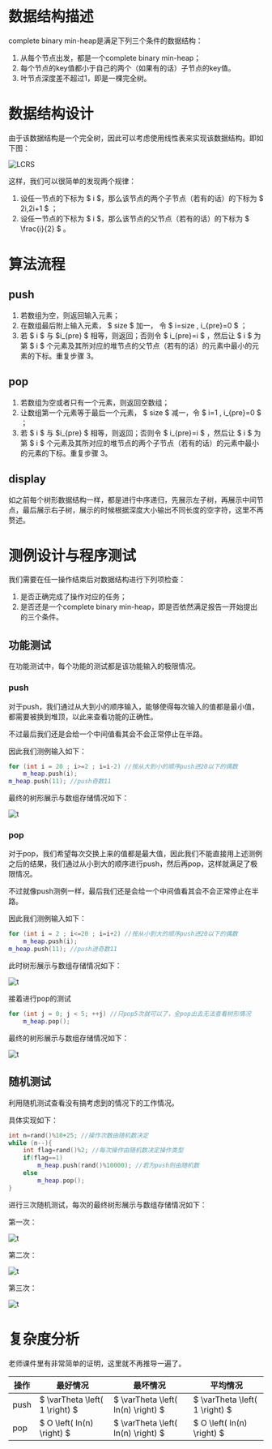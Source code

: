 # 数据结构描述
complete binary min-heap是满足下列三个条件的数据结构：
1. 从每个节点出发，都是一个complete binary min-heap；
2. 每个节点的key值都小于自己的两个（如果有的话）子节点的key值。
3. 叶节点深度差不超过1，即是一棵完全树。

# 数据结构设计
由于该数据结构是一个完全树，因此可以考虑使用线性表来实现该数据结构。即如下图：

![LCRS](..\Image\LCRS.png)

这样，我们可以很简单的发现两个规律：

1. 设任一节点的下标为 $ i $，那么该节点的两个子节点（若有的话）的下标为 $ 2i,2i+1 $ ；
2. 设任一节点的下标为 $ i $，那么该节点的父节点（若有的话）的下标为 $ \frac{i}{2} $ 。

# 算法流程



## push

1. 若数组为空，则返回输入元素；
2. 在数组最后附上输入元素， $ size $ 加一， 令 $ i=size , i_{pre}=0 $ ；
3. 若 $ i $ 与 $i_{pre} $  相等，则返回；否则令 $ i_{pre}=i $ ，然后让 $ i $ 为第 $ i $ 个元素及其所对应的堆节点的父节点（若有的话）的元素中最小的元素的下标。重复步骤 3。

## pop
1. 若数组为空或者只有一个元素，则返回空数组；
2. 让数组第一个元素等于最后一个元素， $ size $ 减一，令 $ i=1 , i_{pre}=0 $ ；
3. 若 $ i $ 与 $i_{pre} $  相等，则返回；否则令 $ i_{pre}=i $ ，然后让 $ i $ 为第 $ i $ 个元素及其所对应的堆节点的两个子节点（若有的话）的元素中最小的元素的下标。重复步骤 3。

## display

如之前每个树形数据结构一样，都是进行中序递归，先展示左子树，再展示中间节点，最后展示右子树，展示的时候根据深度大小输出不同长度的空字符，这里不再赘述。

# 测例设计与程序测试

我们需要在任一操作结束后对数据结构进行下列项检查：

1. 是否正确完成了操作对应的任务；
2. 是否还是一个complete binary min-heap，即是否依然满足报告一开始提出的三个条件。

## 功能测试

在功能测试中，每个功能的测试都是该功能输入的极限情况。

### push

对于push，我们通过从大到小的顺序输入，能够使得每次输入的值都是最小值，都需要被换到堆顶，以此来查看功能的正确性。

不过最后我们还是会给一个中间值看其会不会正常停止在半路。

因此我们测例输入如下：

```c++
for (int i = 20 ; i>=2 ; i=i-2) //按从大到小的顺序push进20以下的偶数
	m_heap.push(i);
m_heap.push(11); //push奇数11
```

最终的树形展示与数组存储情况如下：

![t](..\Image\t1.png)



### pop

对于pop，我们希望每次交换上来的值都是最大值，因此我们不能直接用上述测例之后的结果，我们通过从小到大的顺序进行push，然后再pop，这样就满足了极限情况。

不过就像push测例一样，最后我们还是会给一个中间值看其会不会正常停止在半路。

因此我们测例输入如下：

```c++
for (int i = 2 ; i<=20 ; i=i+2) //按从小到大的顺序push进20以下的偶数
    m_heap.push(i);
m_heap.push(11); //push进奇数11
```

此时树形展示与数组存储情况如下：

![t](..\Image\t2_1.png)



接着进行pop的测试

```c++
for (int j = 0; j < 5; ++j) //只pop5次就可以了，全pop出去无法查看树形情况
    m_heap.pop();
```

最终的树形展示与数组存储情况如下：

![t](..\Image\t2_2.png)

## 随机测试

利用随机测试查看没有搞考虑到的情况下的工作情况。

具体实现如下：

```c++
int n=rand()%10+25; //操作次数由随机数决定
while (n--){
    int flag=rand()%2; //每次操作由随机数决定操作类型
    if(flag==1)
        m_heap.push(rand()%10000); //若为push则由随机数
    else
        m_heap.pop();
}
```

进行三次随机测试，每次的最终树形展示与数组存储情况如下：

第一次：

![t](..\Image\t3_1.png)

第二次：

![t](..\Image\t3_2.png)

第三次：

![t](..\Image\t3_3.png)

# 复杂度分析

老师课件里有非常简单的证明，这里就不再推导一遍了。

| 操作 | 最好情况                       | 最坏情况                           | 平均情况                       |
| ---- | ------------------------------ | ---------------------------------- | ------------------------------ |
| push | $ \varTheta \left( 1 \right) $ | $ \varTheta \left( ln(n) \right) $ | $ \varTheta \left( 1 \right) $ |
| pop  | $ O \left( ln(n) \right) $     | $ \varTheta \left( ln(n) \right) $ | $ O \left( ln(n) \right) $     |



